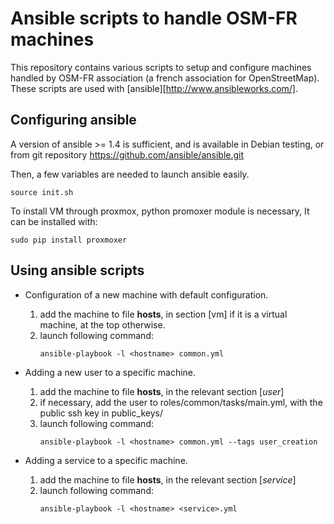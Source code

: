 Ansible scripts to handle OSM-FR machines
=========================================

This repository contains various scripts to setup and configure machines
handled by OSM-FR association (a french association for OpenStreetMap). These
scripts are used with [ansible][http://www.ansibleworks.com/].


Configuring ansible
-------------------

A version of ansible >= 1.4 is sufficient, and is available in Debian testing,
or from git repository https://github.com/ansible/ansible.git


Then, a few variables are needed to launch ansible easily.

    source init.sh

To install VM through proxmox, python promoxer module is necessary, It can be
installed with:

    sudo pip install proxmoxer


Using ansible scripts
---------------------

* Configuration of a new machine with default configuration.
  1. add the machine to file **hosts**, in section [vm] if it is a virtual
machine, at the top otherwise.
  2. launch following command:
        ```
        ansible-playbook -l <hostname> common.yml
        ```

* Adding a new user to a specific machine.
  1. add the machine to file **hosts**, in the relevant section [*user*]
  2. if necessary, add the user to roles/common/tasks/main.yml, with the public
ssh key in public\_keys/<user>
  3. launch following command:
        ```
        ansible-playbook -l <hostname> common.yml --tags user_creation
        ```

* Adding a service to a specific machine.
  1. add the machine to file **hosts**, in the relevant section [*service*]
  2. launch following command:
        ```
        ansible-playbook -l <hostname> <service>.yml
        ```
